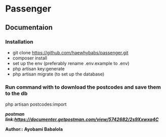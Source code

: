 # Passenger

## Documentaion

### Installation
* git clone https://github.com/haewhybabs/passenger.git
* composer install
* set up the env (preferably rename .env.example to .env)
* php artisan key:generate
* php artisan migrate (to set up the database)



### Run command with to download the postcodes and save them to the db
php artisan postcodes:import




***postman link:https://documenter.getpostman.com/view/5742682/2s9Xxwxa4C***


**Author:: Ayobami Babalola**
